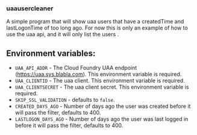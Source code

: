 ### uaausercleaner

A simple program that will show uaa users that have a createdTime and lastLogonTime of too long ago. For now this is only an example of how to use the uaa api, and it will only list the users .  

## Environment variables:

* `UAA_API_ADDR` - The Cloud Foundry UAA endpoint (https://uaa.sys.blabla.com). This environment variable is required.
* `UAA_CLIENTID` - The uaa client. This environment variable is required.
* `UAA_CLIENTSECRET` - The uaa client secret. This environment variable is required.
* `SKIP_SSL_VALIDATION` - defaults to `false`.
* `CREATED_DAYS_AGO` - Number of days ago the user was created before it will pass the filter, defaults to 400.
* `LASTLOGON_DAYS_AGO` - Number of days ago the user was last logged in before it will pass the filter, defaults to 400.
